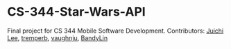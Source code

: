 # CS-344-Star-Wars-API
 Final project for CS 344 Mobile Software Development. 
 Contributors: [Juichi Lee](https://github.com/Juichilee), [tremperb](https://github.com/tremperb), [vaughnju](https://github.com/vaughnju), [BandyLin](https://github.com/BandyLin)
